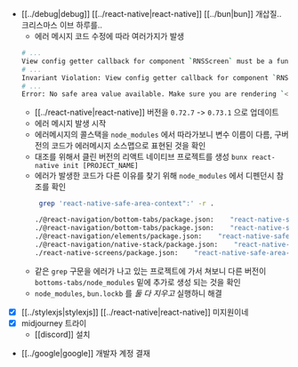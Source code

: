 - [[../debug|debug]] [[../react-native|react-native]] [[../bun|bun]] 개삽질.. 크리스마스 이브 하루를..
  - 에러 메시지 코드 수정에 따라 여러가지가 발생
  ```sh 
  # ...
  View config getter callback for component `RNSScreen` must be a function (received `undefined`).
  # ...
  Invariant Violation: View config getter callback for component `RNSScreenStackHeaderConfig` must be a function (received `undefined`).
  # ...
  Error: No safe area value available. Make sure you are rendering `<SafeAreaProvider>` at the top of your app.
  ```
  - [[../react-native|react-native]] 버전을 `0.72.7` -> `0.73.1` 으로 업데이트
  - 에러 메시지 발생 시작
  - 에러메시지의 콜스택을 `node_modules` 에서 따라가보니 변수 이름이 다름, 구버전의 코드가 에러메시지 소스맵으로 표현된 것을 확인
  - 대조를 위해서 클린 버전의 리액트 네이티브 프로젝트를 생성 `bunx react-native init [PROJECT_NAME]`
  - 에러가 발생한 코드가 다른 이유를 찾기 위해 `node_modules` 에서 디펜던시 참조를 확인
    ```sh 
     grep 'react-native-safe-area-context":' -r .                                                                                                                     1 err  4s  20.2.0 node  0.0.1 pkg  00:19:35

    ./@react-navigation/bottom-tabs/package.json:    "react-native-safe-area-context": "4.5.0",
    ./@react-navigation/bottom-tabs/package.json:    "react-native-safe-area-context": ">= 3.0.0",
    ./@react-navigation/elements/package.json:    "react-native-safe-area-context": ">= 3.0.0"
    ./@react-navigation/native-stack/package.json:    "react-native-safe-area-context": ">= 3.0.0",
    ./react-native-screens/package.json:    "react-native-safe-area-context": "^4.7.2",
    ```
  - 같은 `grep` 구문을 에러가 나고 있는 프로젝트에 가서 쳐보니 다른 버전이 `bottoms-tabs/node_modules` 밑에 추가로 생성 되는 것을 확인
  - `node_modules`, `bun.lockb` 를 *둘 다 지우고*  실행하니 해결

- [X] [[../stylexjs|stylexjs]] [[../react-native|react-native]] 미지원이네
- [X] midjourney 트라이
  - [[discord]] 설치
- [[../google|google]] 개발자 계정 결재
